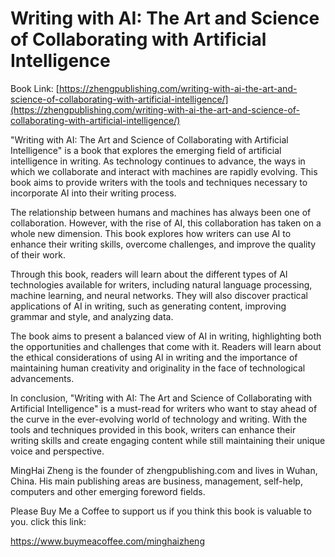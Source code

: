 # Writing with AI: The Art and Science of Collaborating with Artificial Intelligence

Book Link: [https://zhengpublishing.com/writing-with-ai-the-art-and-science-of-collaborating-with-artificial-intelligence/](https://zhengpublishing.com/writing-with-ai-the-art-and-science-of-collaborating-with-artificial-intelligence/)

"Writing with AI: The Art and Science of Collaborating with Artificial Intelligence" is a book that explores the emerging field of artificial intelligence in writing. As technology continues to advance, the ways in which we collaborate and interact with machines are rapidly evolving. This book aims to provide writers with the tools and techniques necessary to incorporate AI into their writing process.

The relationship between humans and machines has always been one of collaboration. However, with the rise of AI, this collaboration has taken on a whole new dimension. This book explores how writers can use AI to enhance their writing skills, overcome challenges, and improve the quality of their work.

Through this book, readers will learn about the different types of AI technologies available for writers, including natural language processing, machine learning, and neural networks. They will also discover practical applications of AI in writing, such as generating content, improving grammar and style, and analyzing data.

The book aims to present a balanced view of AI in writing, highlighting both the opportunities and challenges that come with it. Readers will learn about the ethical considerations of using AI in writing and the importance of maintaining human creativity and originality in the face of technological advancements.

In conclusion, "Writing with AI: The Art and Science of Collaborating with Artificial Intelligence" is a must-read for writers who want to stay ahead of the curve in the ever-evolving world of technology and writing. With the tools and techniques provided in this book, writers can enhance their writing skills and create engaging content while still maintaining their unique voice and perspective.

MingHai Zheng is the founder of zhengpublishing.com and lives in Wuhan, China. His main publishing areas are business, management, self-help, computers and other emerging foreword fields.

Please Buy Me a Coffee to support us if you think this book is valuable to you. click this link:

https://www.buymeacoffee.com/minghaizheng
